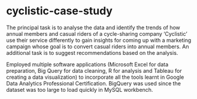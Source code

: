 # cyclistic-case-study
The principal task is to analyse the data and identify the trends of how annual members and casual riders of a cycle-sharing company ‘Cyclistic’ use their service differently to gain insights for coming up with a marketing campaign whose goal is to convert casual riders into annual members. An additional task is to suggest recommendations based on the analysis.

Employed multiple software applications (Microsoft Excel for data preparation, Big Query for data cleaning, R for analysis and Tableau for creating a data visualization) to incorporate all the tools learnt in Google Data Analytics Professional Certification. BigQuery was used since the dataset was too large to load quickly in MySQL workbench.
